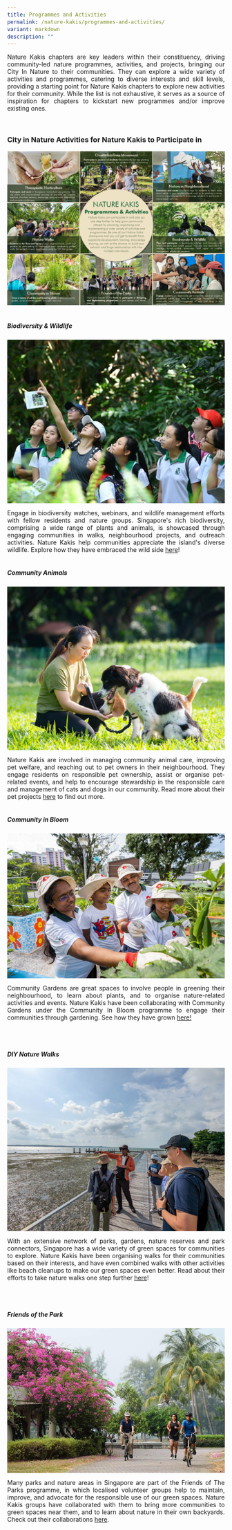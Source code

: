 ```yaml
---
title: Programmes and Activities
permalink: /nature-kakis/programmes-and-activities/
variant: markdown
description: ""
---
```

<style>
	a[target="_blank"]:after {
		content: none;
		margin: 0 3px 0 5px;
	}
</style>

<section>
<p align="justify">Nature Kakis chapters are key leaders within their constituency, driving community-led nature programmes, activities, and projects, bringing our City In Nature to their communities. They can explore a wide variety of activities and programmes, catering to diverse interests and skill levels, providing a starting point for Nature Kakis chapters to explore new activities for their community. While the list is not exhaustive, it serves as a source of inspiration for chapters to kickstart new programmes and/or improve existing ones.</p><br>
</section>

<section>
<h3 class="w3-border-bottom w3-border-light-grey w3-padding-16">City in Nature Activities for Nature Kakis to Participate in</h3>
<img src="/images/Brochure/Nature_Kakis_Brochure_A4_2Feb2024_latest.png">
<br><br></section>

<section>
<h5>Biodiversity &amp; Wildlife</h5>
			<img align="top" src="/images/BioD%20&amp;%20wildlife/BioDandWildlife__1__Resized.jpg">
			<p align="justify">Engage in biodiversity watches, webinars, and wildlife management efforts with fellow residents and nature groups. Singapore's rich biodiversity, comprising a wide range of plants and animals, is showcased through engaging communities in walks, neighbourhood projects, and outreach activities. Nature Kakis help communities appreciate the island's diverse wildlife. Explore how they have embraced the wild side <a rel="noopener noreferrer" target="_blank" href="https://go.gov.sg/citizen-science-nk">here</a>!<br><br></p></section>

<section>
<h5>Community Animals</h5>
			<img align="top" src="/images/Community%20animals/cam2dog_Resized.jpg">
<p align="justify">Nature Kakis are involved in managing community animal care, improving pet welfare, and reaching out to pet owners in their neighbourhood. They engage residents on responsible pet ownership, assist or organise pet-related events, and help to encourage stewardship in the responsible care and management of cats and dogs in our community. Read more about their pet projects <a rel="noopener noreferrer" target="_blank" href="https://go.gov.sg/community-animals">here</a> to find out more.<br><br></p></section>

<section>
<h5>Community in Bloom</h5>
	<img align="top" src="/images/CIB/CommunityInBloom__3_.jpg">
<p align="justify">Community Gardens are great spaces to involve people in greening their neighbourhood, to learn about plants, and to organise nature-related activities and events. Nature Kakis have been collaborating with Community Gardens under the Community In Bloom programme to engage their communities through gardening. See how they have grown <a rel="noopener noreferrer" target="_blank" href="https://go.gov.sg/gardeningsg-community-gardens">here!</a> </p><br><br></section>

<section>
<h5>DIY Nature Walks</h5>
<img align="top" src="/images/DIY%20Nature%20walks/GuideFacilitation_ChekJawa_2023_08_05_JacquelineChua__10__Resized.jpg">
<p align="justify">With an extensive network of parks, gardens, nature reserves and park connectors, Singapore has a wide variety of green spaces for communities to explore. Nature Kakis have been organising walks for their communities based on their interests, and have even combined walks with other activities like beach cleanups to make our green spaces even better. Read about their efforts to take nature walks one step further <a rel="noopener noreferrer" target="_blank" href="https://go.gov.sg/diy-nature-walks">here</a>!</p><br><br></section>

<section>
<h5>Friends of the Park</h5>
<img align="top" src="/images/FOTP/aywi5915.JPG">
<p align="justify">Many parks and nature areas in Singapore are part of the Friends of The Parks programme, in which localised volunteer groups help to maintain, improve, and advocate for the responsible use of our green spaces. Nature Kakis groups have collaborated with them to bring more communities to green spaces near them, and to learn about nature in their own backyards. Check out their collaborations <a rel="noopener noreferrer" target="_blank" href="https://go.gov.sg/fotp-nk">here</a>.</p><br><br></section>